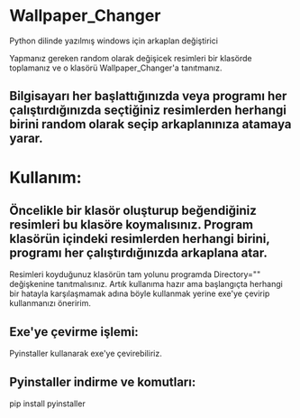 # Wallpaper_Changer


Python dilinde yazılmış windows için arkaplan değiştirici


Yapmanız gereken random olarak değişicek resimleri bir klasörde toplamanız ve o klasörü Wallpaper_Changer'a tanıtmanız.   


Bilgisayarı her başlattığınızda veya programı her çalıştırdığınızda seçtiğiniz resimlerden herhangi birini random olarak seçip arkaplanınıza atamaya yarar.
------------------------------------------------------------------
# Kullanım:
Öncelikle bir klasör oluşturup beğendiğiniz resimleri bu klasöre koymalısınız. 
Program klasörün içindeki resimlerden herhangi birini, programı her çalıştırdığınızda arkaplana atar.
--------------------------------------
Resimleri koyduğunuz klasörün tam yolunu programda Directory="" değişkenine tanıtmalısınız.
Artık kullanıma hazır ama başlangıçta herhangi bir hatayla karşılaşmamak adına böyle kullanmak yerine exe'ye çevirip kullanmanızı öneririm.

## Exe'ye çevirme işlemi:
Pyinstaller kullanarak exe'ye çevirebiliriz.
## Pyinstaller indirme ve komutları:
pip install pyinstaller

